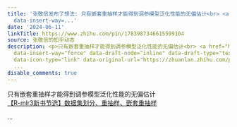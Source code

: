 ```yaml
---
title: '张敬信发布了想法: 只有嵌套重抽样才能得到调参模型泛化性能的无偏估计<br> <a href="https://zhuanlan.zhihu.com/p/702813239?utm_campaign="
  data-insert-way=...'
date: '2024-06-11'
linkTitle: https://www.zhihu.com/pin/1783987346615599104
source: 张敬信的知乎动态
description: <p>只有嵌套重抽样才能得到调参模型泛化性能的无偏估计<br> <a href="https://zhuanlan.zhihu.com/p/702813239?utm_campaign="
  data-insert-way="force" data-draft-node="inline" data-draft-type="text-link" class="internal"
  data-icon-type="link" data-original-url="https://zhuanlan.zhihu.com/p/702813239?utm_campaign=">【R-mlr3新书节选】数据集划分、重抽样、嵌套重抽样</a></p>
  ...
disable_comments: true
---
```

<p>只有嵌套重抽样才能得到调参模型泛化性能的无偏估计<br> <a href="https://zhuanlan.zhihu.com/p/702813239?utm_campaign=" data-insert-way="force" data-draft-node="inline" data-draft-type="text-link" class="internal" data-icon-type="link" data-original-url="https://zhuanlan.zhihu.com/p/702813239?utm_campaign=">【R-mlr3新书节选】数据集划分、重抽样、嵌套重抽样</a></p> ...